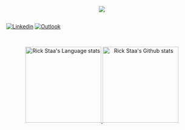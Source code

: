 <p align="center">
  <img src="https://readme-typing-svg.herokuapp.com/?lines=Welcome+to+my+GitHub+profile!&center=true&width=380&height=45">
</p>

##

<!-- Your badges
You can use the website to generate badges: https://shields.io/
-->
[![Linkedin](https://img.shields.io/badge/-LinkedIn-blue?style=flat&logo=Linkedin&logoColor=white)](https://www.linkedin.com/in/guilherme-albuquerque-b9191b16b/)
[![Outlook](https://img.shields.io/badge/-Outlook-0078D4?style=flat&logo=Microsoft-Outlook&logoColor=white)](mailto:gui.arodrigues@hotmail.com)

&nbsp;
<div align="center"> 
<a href="https://github.com/anuraghazra/github-readme-stats#gh-dark-mode-only">
<img height=200 src="https://github-readme-stats-git-masterrstaa-rickstaa.vercel.app/api/top-langs/?username=guilherme-albuquerque&layout=compact&langs_count=10&hide_border=true&role=owner,collaborator&theme=blue-green&bg_color=000000#gh-dark-mode-only" alt="Rick Staa's Language stats" />
</a>
<a href="https://github.com/anuraghazra/github-readme-stats#gh-dark-mode-only">
<img height=200 src="https://github-readme-stats-git-masterrstaa-rickstaa.vercel.app/api?username=guilherme-albuquerque&show_icons=true&count_private=true&line_height=28&hide_border=true&card_width=450&include_all_commits=true&role=owner,collaborator&exclude_repo=github-readme-stats&theme=blue-green&bg_color=000000#gh-dark-mode-only" alt="Rick Staa's Github stats" />
</a>
</div>
